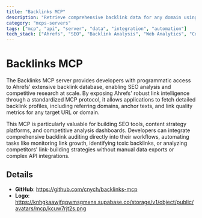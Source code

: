 ```yaml
---
title: "Backlinks MCP"
description: "Retrieve comprehensive backlink data for any domain using Ahrefs' SEO database through a simple API interface."
category: "mcps-servers"
tags: ["mcp", "api", "server", "data", "integration", "automation"]
tech_stack: ["Ahrefs", "SEO", "Backlink Analysis", "Web Analytics", "Competitive Intelligence"]
---
```


# Backlinks MCP

The Backlinks MCP server provides developers with programmatic access to Ahrefs' extensive backlink database, enabling SEO analysis and competitive research at scale. By exposing Ahrefs' robust link intelligence through a standardized MCP protocol, it allows applications to fetch detailed backlink profiles, including referring domains, anchor texts, and link quality metrics for any target URL or domain.

This MCP is particularly valuable for building SEO tools, content strategy platforms, and competitive analysis dashboards. Developers can integrate comprehensive backlink auditing directly into their workflows, automating tasks like monitoring link growth, identifying toxic backlinks, or analyzing competitors' link-building strategies without manual data exports or complex API integrations.

## Details

- **GitHub**: https://github.com/cnych/backlinks-mcp
- **Logo**: https://knhgkaawjfqqwmsgmxns.supabase.co/storage/v1/object/public/avatars/mcp/kcuw7rjt2s.png

